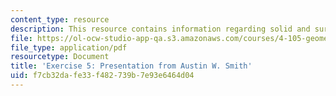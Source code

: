 ```yaml
---
content_type: resource
description: This resource contains information regarding solid and surface.
file: https://ol-ocw-studio-app-qa.s3.amazonaws.com/courses/4-105-geometric-disciplines-and-architecture-skills-reciprocal-methodologies-fall-2012/f7cb32dafe33f482739b7e93e6464d04_MIT4_105F12_Pres_Ex5_AS.pdf
file_type: application/pdf
resourcetype: Document
title: 'Exercise 5: Presentation from Austin W. Smith'
uid: f7cb32da-fe33-f482-739b-7e93e6464d04
---
```

